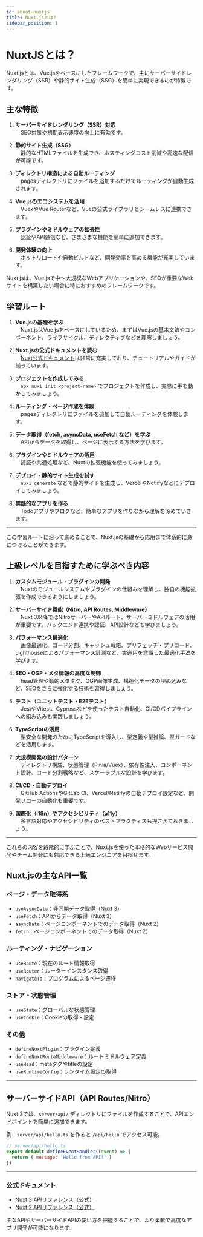 ```yaml
---
id: about-nuxtjs
title: Nuxt.jsとは?
sidebar_position: 1
---
```


# NuxtJSとは？

Nuxt.jsとは、Vue.jsをベースにしたフレームワークで、主にサーバーサイドレンダリング（SSR）や静的サイト生成（SSG）を簡単に実現できるのが特徴です。

## 主な特徴

1. **サーバーサイドレンダリング（SSR）対応**  
　SEO対策や初期表示速度の向上に有効です。

2. **静的サイト生成（SSG）**  
　静的なHTMLファイルを生成でき、ホスティングコスト削減や高速な配信が可能です。

3. **ディレクトリ構造による自動ルーティング**  
　pagesディレクトリにファイルを追加するだけでルーティングが自動生成されます。

4. **Vue.jsのエコシステムを活用**  
　VuexやVue Routerなど、Vueの公式ライブラリとシームレスに連携できます。

5. **プラグインやミドルウェアの拡張性**  
　認証やAPI通信など、さまざまな機能を簡単に追加できます。

6. **開発体験の向上**  
　ホットリロードや自動ビルドなど、開発効率を高める機能が充実しています。

Nuxt.jsは、Vue.jsで中〜大規模なWebアプリケーションや、SEOが重要なWebサイトを構築したい場合に特におすすめのフレームワークです。

## 学習ルート

1. **Vue.jsの基礎を学ぶ**  
　Nuxt.jsはVue.jsをベースにしているため、まずはVue.jsの基本文法やコンポーネント、ライフサイクル、ディレクティブなどを理解しましょう。

2. **Nuxt.jsの公式ドキュメントを読む**  
　[Nuxt公式ドキュメント](https://nuxt.com/)は非常に充実しており、チュートリアルやガイドが揃っています。

3. **プロジェクトを作成してみる**  
　`npx nuxi init <project-name>` でプロジェクトを作成し、実際に手を動かしてみましょう。

4. **ルーティング・ページ作成を体験**  
　pagesディレクトリにファイルを追加して自動ルーティングを体験します。

5. **データ取得（fetch, asyncData, useFetch など）を学ぶ**  
　APIからデータを取得し、ページに表示する方法を学びます。

6. **プラグインやミドルウェアの活用**  
　認証や共通処理など、Nuxtの拡張機能を使ってみましょう。

7. **デプロイ・静的サイト生成を試す**  
　`nuxi generate` などで静的サイトを生成し、VercelやNetlifyなどにデプロイしてみましょう。

8. **実践的なアプリを作る**  
　Todoアプリやブログなど、簡単なアプリを作りながら理解を深めていきます。

---

この学習ルートに沿って進めることで、Nuxt.jsの基礎から応用まで体系的に身につけることができます。

## 上級レベルを目指すために学ぶべき内容

1. **カスタムモジュール・プラグインの開発**  
　Nuxtのモジュールシステムやプラグインの仕組みを理解し、独自の機能拡張を作成できるようにしましょう。

2. **サーバーサイド機能（Nitro, API Routes, Middleware）**  
　Nuxt 3以降ではNitroサーバーやAPIルート、サーバーミドルウェアの活用が重要です。バックエンド連携や認証、API設計なども学びましょう。

3. **パフォーマンス最適化**  
　画像最適化、コード分割、キャッシュ戦略、プリフェッチ・プリロード、Lighthouseによるパフォーマンス計測など、実運用を意識した最適化手法を学びます。

4. **SEO・OGP・メタ情報の高度な制御**  
　head管理や動的メタタグ、OGP画像生成、構造化データの埋め込みなど、SEOをさらに強化する技術を習得しましょう。

5. **テスト（ユニットテスト・E2Eテスト）**  
　JestやVitest、Cypressなどを使ったテスト自動化、CI/CDパイプラインへの組み込みも実践しましょう。

6. **TypeScriptの活用**  
　型安全な開発のためにTypeScriptを導入し、型定義や型推論、型ガードなどを活用します。

7. **大規模開発の設計パターン**  
　ディレクトリ構成、状態管理（Pinia/Vuex）、依存性注入、コンポーネント設計、コード分割戦略など、スケーラブルな設計を学びます。

8. **CI/CD・自動デプロイ**  
　GitHub ActionsやGitLab CI、Vercel/Netlifyの自動デプロイ設定など、開発フローの自動化も重要です。

9. **国際化（i18n）やアクセシビリティ（a11y）**  
　多言語対応やアクセシビリティのベストプラクティスも押さえておきましょう。

---

これらの内容を段階的に学ぶことで、Nuxt.jsを使った本格的なWebサービス開発やチーム開発にも対応できる上級エンジニアを目指せます。

## Nuxt.jsの主なAPI一覧

### ページ・データ取得系
- `useAsyncData`：非同期データ取得（Nuxt 3）
- `useFetch`：APIからデータ取得（Nuxt 3）
- `asyncData`：ページコンポーネントでのデータ取得（Nuxt 2）
- `fetch`：ページコンポーネントでのデータ取得（Nuxt 2）

### ルーティング・ナビゲーション
- `useRoute`：現在のルート情報取得
- `useRouter`：ルーターインスタンス取得
- `navigateTo`：プログラムによるページ遷移

### ストア・状態管理
- `useState`：グローバルな状態管理
- `useCookie`：Cookieの取得・設定

### その他
- `defineNuxtPlugin`：プラグイン定義
- `defineNuxtRouteMiddleware`：ルートミドルウェア定義
- `useHead`：metaタグやtitleの設定
- `useRuntimeConfig`：ランタイム設定の取得

---

## サーバーサイドAPI（API Routes/Nitro）

Nuxt 3では、`server/api/` ディレクトリにファイルを作成することで、APIエンドポイントを簡単に追加できます。

例：`server/api/hello.ts` を作ると `/api/hello` でアクセス可能。

```js
// server/api/hello.ts
export default defineEventHandler((event) => {
  return { message: 'Hello from API!' }
})
```

---

### 公式ドキュメント
- [Nuxt 3 APIリファレンス（公式）](https://nuxt.com/docs/api)
- [Nuxt 2 APIリファレンス（公式）](https://nuxt.com/docs/2.x/api/)

主なAPIやサーバーサイドAPIの使い方を把握することで、より柔軟で高度なアプリ開発が可能になります。
